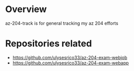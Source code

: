 # Overview

az-204-track is for general tracking my az 204 efforts

# Repositories related

- https://github.com/ulysesrico33/az-204-exam-webjob
- https://github.com/ulysesrico33/az-204-exam-webapp
